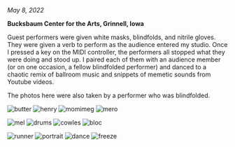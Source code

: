*May 8, 2022*

**Bucksbaum Center for the Arts, Grinnell, Iowa**

Guest performers were given white masks, blindfolds, and nitrile gloves. They were given a verb to perform as the audience entered my studio. Once I pressed a key on the MIDI controller, the performers all stopped what they were doing and stood up. I paired each of them with an audience member (or on one occasion, a fellow blindfolded performer) and danced to a chaotic remix of ballroom music and snippets of memetic sounds from Youtube videos. 

The photos here were also taken by a performer who was blindfolded. 

![butter](../../images/performance/themindisaplace/butter.jpeg)
![henry](../../images/performance/themindisaplace/henry.jpg)
![momimeg](../../images/performance/themindisaplace/momimeg.jpg)
![mero](../../images/performance/themindisaplace/mero.jpeg)

![mel](../../images/performance/themindisaplace/mel.jpeg)
![drums](../../images/performance/themindisaplace/drums.jpeg)
![cowles](../../images/performance/themindisaplace/cowles.jpg)
![bloc](../../images/performance/themindisaplace/bloc.jpeg)

![runner](../../images/performance/themindisaplace/runner.jpeg)
![portrait](../../images/performance/themindisaplace/portrait.jpeg)
![dance](../../images/performance/themindisaplace/dance.jpeg)
![freeze](../../images/performance/themindisaplace/freeze.jpeg)

